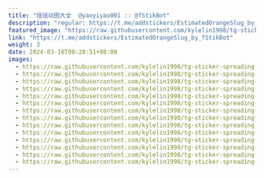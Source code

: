 ```yaml
---
title: "瑶瑶动图大全  @yaoyiyao001 :: @fStikBot"
description: "regular: https://t.me/addstickers/EstimatedOrangeSlug_by_fStikBot"
featured_image: "https://raw.githubusercontent.com/kylelin1998/tg-sticker-spreading-worldwide-images/main/img/9bb1203a-d2c4-454e-90ec-c0d014b77e41.jpg"
link: "https://t.me/addstickers/EstimatedOrangeSlug_by_fStikBot"
weight: 3
date: 2024-03-18T08:20:51+08:00
images:
  - https://raw.githubusercontent.com/kylelin1998/tg-sticker-spreading-worldwide-images/main/img/9bb1203a-d2c4-454e-90ec-c0d014b77e41.jpg
  - https://raw.githubusercontent.com/kylelin1998/tg-sticker-spreading-worldwide-images/main/img/9501a8f9-be42-4c81-98c0-b9fd975915ff.jpg
  - https://raw.githubusercontent.com/kylelin1998/tg-sticker-spreading-worldwide-images/main/img/fe5540af-623e-4a0e-b29b-9e2b66d6c279.jpg
  - https://raw.githubusercontent.com/kylelin1998/tg-sticker-spreading-worldwide-images/main/img/548383d9-42c2-4a50-a590-a78e9827be2a.jpg
  - https://raw.githubusercontent.com/kylelin1998/tg-sticker-spreading-worldwide-images/main/img/09c16fb1-cdce-4fd6-8892-930a05a2d651.jpg
  - https://raw.githubusercontent.com/kylelin1998/tg-sticker-spreading-worldwide-images/main/img/d2351e1f-e1b9-4238-bd1e-5351abb5224b.jpg
  - https://raw.githubusercontent.com/kylelin1998/tg-sticker-spreading-worldwide-images/main/img/7e56a5ec-dcf3-4131-8f1a-69a8d2a3a2d9.jpg
  - https://raw.githubusercontent.com/kylelin1998/tg-sticker-spreading-worldwide-images/main/img/67023af2-e3c4-407d-9a21-f93e01c7f068.jpg
  - https://raw.githubusercontent.com/kylelin1998/tg-sticker-spreading-worldwide-images/main/img/67481333-ab37-4f99-88c2-44cc28619796.jpg
  - https://raw.githubusercontent.com/kylelin1998/tg-sticker-spreading-worldwide-images/main/img/c3c5b1af-6da1-4301-8014-8dcdb1661eec.jpg
  - https://raw.githubusercontent.com/kylelin1998/tg-sticker-spreading-worldwide-images/main/img/849fb878-a424-4c43-85cd-6ef2f9f0da5f.jpg
  - https://raw.githubusercontent.com/kylelin1998/tg-sticker-spreading-worldwide-images/main/img/b3319a11-359b-430d-b212-b872aa3b2ee2.jpg
  - https://raw.githubusercontent.com/kylelin1998/tg-sticker-spreading-worldwide-images/main/img/0459b595-7976-4b89-b61b-3791e32e0f80.jpg
  - https://raw.githubusercontent.com/kylelin1998/tg-sticker-spreading-worldwide-images/main/img/1ad0ca26-98f0-4e46-89c5-eed24ca0a494.jpg
---
```


